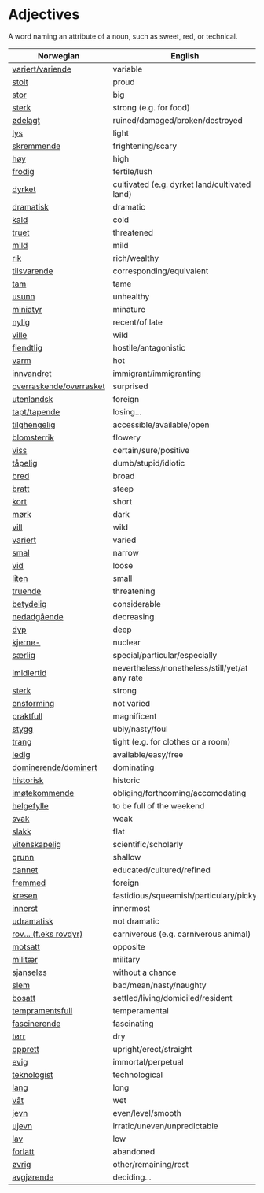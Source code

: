 # Adjectives

A word naming an attribute of a noun, such as sweet, red, or technical.

| Norwegian | English |
| --- | --- |
| [variert/variende](https://www.ordnett.no/search?language=no&phrase=variert/variende) | variable |
| [stolt](https://www.ordnett.no/search?language=no&phrase=stolt) | proud |
| [stor](https://www.ordnett.no/search?language=no&phrase=stor) | big |
| [sterk](https://www.ordnett.no/search?language=no&phrase=sterk) | strong (e.g. for food) |
| [ødelagt](https://www.ordnett.no/search?language=no&phrase=ødelagt) | ruined/damaged/broken/destroyed |
| [lys](https://www.ordnett.no/search?language=no&phrase=lys) | light |
| [skremmende](https://www.ordnett.no/search?language=no&phrase=skremmende) | frightening/scary |
| [høy](https://www.ordnett.no/search?language=no&phrase=høy) | high |
| [frodig](https://www.ordnett.no/search?language=no&phrase=frodig) | fertile/lush |
| [dyrket](https://www.ordnett.no/search?language=no&phrase=dyrket) | cultivated (e.g. dyrket land/cultivated land) |
| [dramatisk](https://www.ordnett.no/search?language=no&phrase=dramatisk) | dramatic |
| [kald](https://www.ordnett.no/search?language=no&phrase=kald) | cold |
| [truet](https://www.ordnett.no/search?language=no&phrase=truet) | threatened |
| [mild](https://www.ordnett.no/search?language=no&phrase=mild) | mild |
| [rik](https://www.ordnett.no/search?language=no&phrase=rik) | rich/wealthy |
| [tilsvarende](https://www.ordnett.no/search?language=no&phrase=tilsvarende) | corresponding/equivalent |
| [tam](https://www.ordnett.no/search?language=no&phrase=tam) | tame |
| [usunn](https://www.ordnett.no/search?language=no&phrase=usunn) | unhealthy |
| [miniatyr](https://www.ordnett.no/search?language=no&phrase=miniatyr) | minature |
| [nylig](https://www.ordnett.no/search?language=no&phrase=nylig) | recent/of late |
| [ville](https://www.ordnett.no/search?language=no&phrase=ville) | wild |
| [fiendtlig](https://www.ordnett.no/search?language=no&phrase=fiendtlig) | hostile/antagonistic |
| [varm](https://www.ordnett.no/search?language=no&phrase=varm) | hot |
| [innvandret](https://www.ordnett.no/search?language=no&phrase=innvandret) | immigrant/immigranting |
| [overraskende/overrasket](https://www.ordnett.no/search?language=no&phrase=overraskende/overrasket) | surprised |
| [utenlandsk](https://www.ordnett.no/search?language=no&phrase=utenlandsk) | foreign |
| [tapt/tapende](https://www.ordnett.no/search?language=no&phrase=tapt/tapende) | losing... |
| [tilghengelig](https://www.ordnett.no/search?language=no&phrase=tilghengelig) | accessible/available/open |
| [blomsterrik](https://www.ordnett.no/search?language=no&phrase=blomsterrik) | flowery |
| [viss](https://www.ordnett.no/search?language=no&phrase=viss) | certain/sure/positive |
| [tåpelig](https://www.ordnett.no/search?language=no&phrase=tåpelig) | dumb/stupid/idiotic |
| [bred](https://www.ordnett.no/search?language=no&phrase=bred) | broad |
| [bratt](https://www.ordnett.no/search?language=no&phrase=bratt) | steep |
| [kort](https://www.ordnett.no/search?language=no&phrase=kort) | short |
| [mørk](https://www.ordnett.no/search?language=no&phrase=mørk) | dark |
| [vill](https://www.ordnett.no/search?language=no&phrase=vill) | wild |
| [variert](https://www.ordnett.no/search?language=no&phrase=variert) | varied |
| [smal](https://www.ordnett.no/search?language=no&phrase=smal) | narrow |
| [vid](https://www.ordnett.no/search?language=no&phrase=vid) | loose |
| [liten](https://www.ordnett.no/search?language=no&phrase=liten) | small |
| [truende](https://www.ordnett.no/search?language=no&phrase=truende) | threatening |
| [betydelig](https://www.ordnett.no/search?language=no&phrase=betydelig) | considerable |
| [nedadgående](https://www.ordnett.no/search?language=no&phrase=nedadgående) | decreasing |
| [dyp](https://www.ordnett.no/search?language=no&phrase=dyp) | deep |
| [kjerne-](https://www.ordnett.no/search?language=no&phrase=kjerne-) | nuclear |
| [særlig](https://www.ordnett.no/search?language=no&phrase=særlig) | special/particular/especially |
| [imidlertid](https://www.ordnett.no/search?language=no&phrase=imidlertid) | nevertheless/nonetheless/still/yet/at any rate |
| [sterk](https://www.ordnett.no/search?language=no&phrase=sterk) | strong |
| [ensforming](https://www.ordnett.no/search?language=no&phrase=ensforming) | not varied |
| [praktfull](https://www.ordnett.no/search?language=no&phrase=praktfull) | magnificent |
| [stygg](https://www.ordnett.no/search?language=no&phrase=stygg) | ubly/nasty/foul |
| [trang](https://www.ordnett.no/search?language=no&phrase=trang) | tight (e.g. for clothes or a room) |
| [ledig](https://www.ordnett.no/search?language=no&phrase=ledig) | available/easy/free |
| [dominerende/dominert](https://www.ordnett.no/search?language=no&phrase=dominerende/dominert) | dominating |
| [historisk](https://www.ordnett.no/search?language=no&phrase=historisk) | historic |
| [imøtekommende](https://www.ordnett.no/search?language=no&phrase=imøtekommende) | obliging/forthcoming/accomodating |
| [helgefylle](https://www.ordnett.no/search?language=no&phrase=helgefylle) | to be full of the weekend |
| [svak](https://www.ordnett.no/search?language=no&phrase=svak) | weak |
| [slakk](https://www.ordnett.no/search?language=no&phrase=slakk) | flat |
| [vitenskapelig](https://www.ordnett.no/search?language=no&phrase=vitenskapelig) | scientific/scholarly |
| [grunn](https://www.ordnett.no/search?language=no&phrase=grunn) | shallow |
| [dannet](https://www.ordnett.no/search?language=no&phrase=dannet) | educated/cultured/refined |
| [fremmed](https://www.ordnett.no/search?language=no&phrase=fremmed) | foreign |
| [kresen](https://www.ordnett.no/search?language=no&phrase=kresen) | fastidious/squeamish/particulary/picky |
| [innerst](https://www.ordnett.no/search?language=no&phrase=innerst) | innermost |
| [udramatisk](https://www.ordnett.no/search?language=no&phrase=udramatisk) | not dramatic |
| [rov... (f.eks rovdyr)](https://www.ordnett.no/search?language=no&phrase=rov...%20(f.eks%20rovdyr)) | carniverous (e.g. carniverous animal) |
| [motsatt](https://www.ordnett.no/search?language=no&phrase=motsatt) | opposite |
| [militær](https://www.ordnett.no/search?language=no&phrase=militær) | military |
| [sjanseløs](https://www.ordnett.no/search?language=no&phrase=sjanseløs) | without a chance |
| [slem](https://www.ordnett.no/search?language=no&phrase=slem) | bad/mean/nasty/naughty |
| [bosatt](https://www.ordnett.no/search?language=no&phrase=bosatt) | settled/living/domiciled/resident |
| [tempramentsfull](https://www.ordnett.no/search?language=no&phrase=tempramentsfull) | temperamental |
| [fascinerende](https://www.ordnett.no/search?language=no&phrase=fascinerende) | fascinating |
| [tørr](https://www.ordnett.no/search?language=no&phrase=tørr) | dry |
| [opprett](https://www.ordnett.no/search?language=no&phrase=opprett) | upright/erect/straight |
| [evig](https://www.ordnett.no/search?language=no&phrase=evig) | immortal/perpetual |
| [teknologist](https://www.ordnett.no/search?language=no&phrase=teknologist) | technological |
| [lang](https://www.ordnett.no/search?language=no&phrase=lang) | long |
| [våt](https://www.ordnett.no/search?language=no&phrase=våt) | wet |
| [jevn](https://www.ordnett.no/search?language=no&phrase=jevn) | even/level/smooth |
| [ujevn](https://www.ordnett.no/search?language=no&phrase=ujevn) | irratic/uneven/unpredictable |
| [lav](https://www.ordnett.no/search?language=no&phrase=lav) | low |
| [forlatt](https://www.ordnett.no/search?language=no&phrase=forlatt) | abandoned |
| [øvrig](https://www.ordnett.no/search?language=no&phrase=øvrig) | other/remaining/rest |
| [avgjørende](https://www.ordnett.no/search?language=no&phrase=avgjørende) | deciding... |

